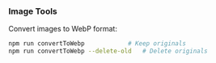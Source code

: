 ### Image Tools

Convert images to WebP format:
```sh
npm run convertToWebp            # Keep originals
npm run convertToWebp --delete-old   # Delete originals
```